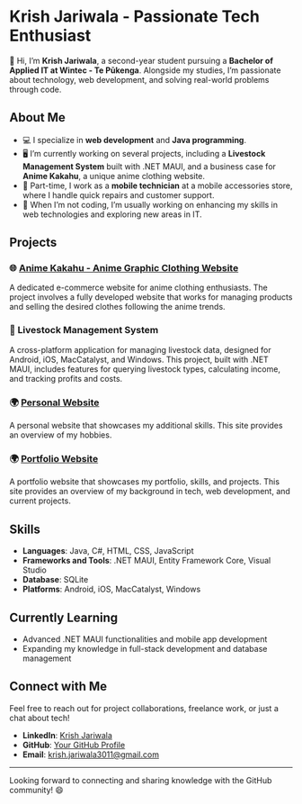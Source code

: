 # Krish Jariwala - Passionate Tech Enthusiast

👋 Hi, I’m **Krish Jariwala**, a second-year student pursuing a **Bachelor of Applied IT at Wintec - Te Pūkenga**. Alongside my studies, I’m passionate about technology, web development, and solving real-world problems through code.

## About Me

- 💻 I specialize in **web development** and **Java programming**.
- 🖥️ I’m currently working on several projects, including a **Livestock Management System** built with .NET MAUI, and a business case for **Anime Kakahu**, a unique anime clothing website.
- 🔧 Part-time, I work as a **mobile technician** at a mobile accessories store, where I handle quick repairs and customer support.
- 📱 When I’m not coding, I’m usually working on enhancing my skills in web technologies and exploring new areas in IT.

## Projects

### 🌐 [Anime Kakahu - Anime Graphic Clothing Website](https://krishkkkk.github.io/AnimeKakahu1.github.io/index.html)
A dedicated e-commerce website for anime clothing enthusiasts. The project involves a fully developed website that works for managing products and selling the desired clothes following the anime trends.

### 🐄 Livestock Management System
A cross-platform application for managing livestock data, designed for Android, iOS, MacCatalyst, and Windows. This project, built with .NET MAUI, includes features for querying livestock types, calculating income, and tracking profits and costs.

### 🌍 [Personal Website](https://krishkkkk.github.io/Krish/)
A personal website that showcases my additional skills. This site provides an overview of my hobbies.

### 🌍 [Portfolio Website](https://krishkkkk.github.io/portfolio/)
A portfolio website that showcases my portfolio, skills, and projects. This site provides an overview of my background in tech, web development, and current projects.

## Skills

- **Languages**: Java, C#, HTML, CSS, JavaScript
- **Frameworks and Tools**: .NET MAUI, Entity Framework Core, Visual Studio
- **Database**: SQLite
- **Platforms**: Android, iOS, MacCatalyst, Windows

## Currently Learning

- Advanced .NET MAUI functionalities and mobile app development
- Expanding my knowledge in full-stack development and database management

## Connect with Me

Feel free to reach out for project collaborations, freelance work, or just a chat about tech!

- **LinkedIn**: [Krish Jariwala](https://www.linkedin.com/in/krish-jariwala-585a11320/)
- **GitHub**: [Your GitHub Profile](https://github.com/krishkkkk)
- **Email**: krish.jariwala3011@gmail.com

---

Looking forward to connecting and sharing knowledge with the GitHub community! 😄
